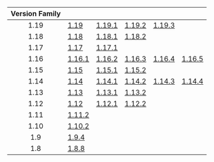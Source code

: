 | Version Family | | | | | |
|:---:|---|---|---|---|---|
| 1.19 | [1.19](https://github.com/BaldGang/spigot-build/releases/download/20230107/spigot-1.19.jar) | [1.19.1](https://github.com/BaldGang/spigot-build/releases/download/20230107/spigot-1.19.1.jar) | [1.19.2](https://github.com/BaldGang/spigot-build/releases/download/20230107/spigot-1.19.2.jar) | [1.19.3](https://github.com/BaldGang/spigot-build/releases/download/20230107/spigot-1.19.3.jar) | |
| 1.18 | [1.18](https://github.com/BaldGang/spigot-build/releases/download/20230107/spigot-1.18.jar) | [1.18.1](https://github.com/BaldGang/spigot-build/releases/download/20230107/spigot-1.18.1.jar) | [1.18.2](https://github.com/BaldGang/spigot-build/releases/download/20230107/spigot-1.18.2.jar) | | |
| 1.17 | [1.17](https://github.com/BaldGang/spigot-build/releases/download/20230107/spigot-1.17.jar) | [1.17.1](https://github.com/BaldGang/spigot-build/releases/download/20230107/spigot-1.17.1.jar) | | | |
| 1.16 | [1.16.1](https://github.com/BaldGang/spigot-build/releases/download/20230107/spigot-1.16.1.jar) | [1.16.2](https://github.com/BaldGang/spigot-build/releases/download/20230107/spigot-1.16.2.jar) | [1.16.3](https://github.com/BaldGang/spigot-build/releases/download/20230107/spigot-1.16.3.jar) | [1.16.4](https://github.com/BaldGang/spigot-build/releases/download/20230107/spigot-1.16.4.jar) | [1.16.5](https://github.com/BaldGang/spigot-build/releases/download/20230107/spigot-1.16.5.jar) |
| 1.15 | [1.15](https://github.com/BaldGang/spigot-build/releases/download/20230107/spigot-1.15.jar) | [1.15.1](https://github.com/BaldGang/spigot-build/releases/download/20230107/spigot-1.15.1.jar) | [1.15.2](https://github.com/BaldGang/spigot-build/releases/download/20230107/spigot-1.15.2.jar) | | |
| 1.14 | [1.14](https://github.com/BaldGang/spigot-build/releases/download/20230107/spigot-1.14.jar) | [1.14.1](https://github.com/BaldGang/spigot-build/releases/download/20230107/spigot-1.14.1.jar) | [1.14.2](https://github.com/BaldGang/spigot-build/releases/download/20230107/spigot-1.14.2.jar) | [1.14.3](https://github.com/BaldGang/spigot-build/releases/download/20230107/spigot-1.14.3.jar) | [1.14.4](https://github.com/BaldGang/spigot-build/releases/download/20230107/spigot-1.14.4.jar) |
| 1.13 | [1.13](https://github.com/BaldGang/spigot-build/releases/download/20230107/spigot-1.13.jar) | [1.13.1](https://github.com/BaldGang/spigot-build/releases/download/20230107/spigot-1.13.1.jar) | [1.13.2](https://github.com/BaldGang/spigot-build/releases/download/20230107/spigot-1.13.2.jar) | | |
| 1.12 | [1.12](https://github.com/BaldGang/spigot-build/releases/download/20230107/spigot-1.12.jar) | [1.12.1](https://github.com/BaldGang/spigot-build/releases/download/20230107/spigot-1.12.1.jar) | [1.12.2](https://github.com/BaldGang/spigot-build/releases/download/20230107/spigot-1.12.2.jar) | | |
| 1.11 | [1.11.2](https://github.com/BaldGang/spigot-build/releases/download/20230107/spigot-1.11.2.jar) | | | | |
| 1.10 | [1.10.2](https://github.com/BaldGang/spigot-build/releases/download/20230107/spigot-1.10.2.jar) | | | | |
| 1.9 | [1.9.4](https://github.com/BaldGang/spigot-build/releases/download/20230107/spigot-1.9.4.jar) | | | | |
| 1.8 | [1.8.8](https://github.com/BaldGang/spigot-build/releases/download/20230107/spigot-1.8.8.jar) | | | | |
